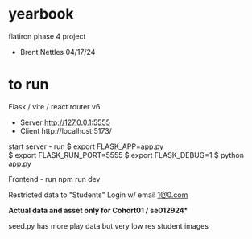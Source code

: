 # yearbook
flatiron phase 4 project
- Brent Nettles 
04/17/24

# to run 
Flask / vite / react router v6 

* Server  http://127.0.0.1:5555 
* Client  http://localhost:5173/

start server - run
$ export FLASK_APP=app.py  
$ export FLASK_RUN_PORT=5555
$ export FLASK_DEBUG=1
$ python app.py

Frontend - run
npm run dev

Restricted data to "Students" 
Login w/ email 1@0.com

**Actual data and asset only for Cohort01 / se012924***

seed.py has more play data but very low res student images

